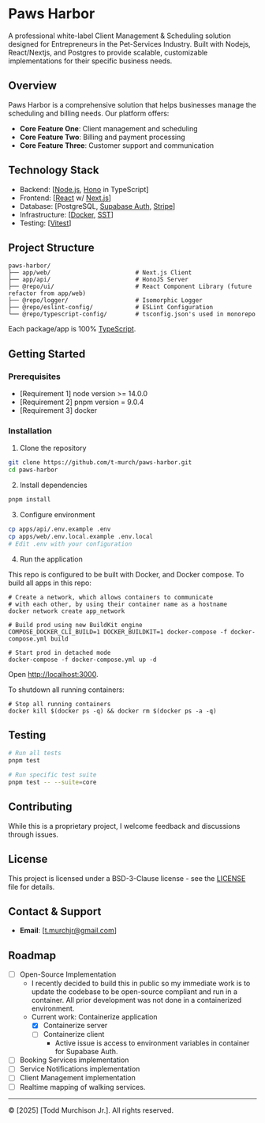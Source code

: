 # Paws Harbor

A professional white-label Client Management & Scheduling solution designed for Entrepreneurs in the Pet-Services Industry. Built with Nodejs, React/Nextjs, and Postgres to provide scalable, customizable implementations for their specific business needs.

## Overview

Paws Harbor is a comprehensive solution that helps businesses manage the scheduling and billing needs. Our platform offers:

- **Core Feature One**: Client management and scheduling
- **Core Feature Two**: Billing and payment processing
- **Core Feature Three**: Customer support and communication

## Technology Stack

- Backend: [[Node.js](https://nodejs.org/en/), [Hono](https://hono.dev/) in TypeScript]
- Frontend: [[React](https://reactjs.org/) w/ [Next.js](https://nextjs.org/)]
- Database: [PostgreSQL, [Supabase Auth](https://supabase.com/auth), [Stripe](https://stripe.com/)]
- Infrastructure: [[Docker](https://www.docker.com/), [SST](https://sst.dev/)]
- Testing: [[Vitest](https://vitest.dev/)]

## Project Structure

```
paws-harbor/
├── app/web/                        # Next.js Client
├── app/api/                        # HonoJS Server
├── @repo/ui/                       # React Component Library (future refactor from app/web)
├── @repo/logger/                   # Isomorphic Logger
├── @repo/eslint-config/            # ESLint Configuration
└── @repo/typescript-config/        # tsconfig.json's used in monorepo
```

Each package/app is 100% [TypeScript](https://www.typescriptlang.org/).

## Getting Started

### Prerequisites

- [Requirement 1] node version >= 14.0.0
- [Requirement 2] pnpm version = 9.0.4
- [Requirement 3] docker

### Installation

1. Clone the repository

```bash
git clone https://github.com/t-murch/paws-harbor.git
cd paws-harbor
```

2. Install dependencies

```bash
pnpm install
```

3. Configure environment

```bash
cp apps/api/.env.example .env
cp apps/web/.env.local.example .env.local
# Edit .env with your configuration
```

4. Run the application

This repo is configured to be built with Docker, and Docker compose. To build all apps in this repo:

```
# Create a network, which allows containers to communicate
# with each other, by using their container name as a hostname
docker network create app_network

# Build prod using new BuildKit engine
COMPOSE_DOCKER_CLI_BUILD=1 DOCKER_BUILDKIT=1 docker-compose -f docker-compose.yml build

# Start prod in detached mode
docker-compose -f docker-compose.yml up -d
```

Open <http://localhost:3000>.

To shutdown all running containers:

```
# Stop all running containers
docker kill $(docker ps -q) && docker rm $(docker ps -a -q)
```

## Testing

```bash
# Run all tests
pnpm test

# Run specific test suite
pnpm test -- --suite=core
```

## Contributing

While this is a proprietary project, I welcome feedback and discussions through issues.

## License

This project is licensed under a BSD-3-Clause license - see the [LICENSE](LICENSE) file for details.

## Contact & Support

- **Email**: [t.murchjr@gmail.com]

## Roadmap

- [ ] Open-Source Implementation
  - I recently decided to build this in public so my immediate work is to
    update the codebase to be open-source compliant and run in a container.
    All prior development was not done in a containerized environment.
  - Current work: Containerize application
    - [x] Containerize server
    - [ ] Containerize client
      - Active issue is access to environment variables in container for Supabase Auth.
- [ ] Booking Services implementation
- [ ] Service Notifications implementation
- [ ] Client Management implementation
- [ ] Realtime mapping of walking services.

---

© [2025] [Todd Murchison Jr.]. All rights reserved.

